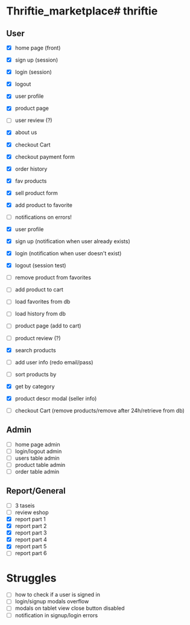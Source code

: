 # Thriftie_marketplace# thriftie

## User
- [x] home page (front)
- [x] sign up (session)
- [x] login (session)
- [x] logout
- [x] user profile
- [x] product page
- [ ] user review (?)
- [x] about us
- [x] checkout Cart
- [x] checkout payment form
- [x] order history
- [x] fav products
- [x] sell product form
- [x] add product to favorite
- [ ] notifications on errors!
- [x] user profile

- [x] sign up (notification when user already exists)
- [x] login (notification when user doesn't exist)
- [x] logout (session test)
- [ ] remove product from favorites
- [ ] add product to cart
- [ ] load favorites from db
- [ ] load history from db
- [ ] product page (add to cart)
- [ ] product review (?)
- [x] search products
- [ ] add user info (redo email/pass)
- [ ] sort products by
- [x] get by category
- [x] product descr modal (seller info)
- [ ] checkout Cart (remove products/remove after 24h/retrieve from db)

## Admin
- [ ] home page admin
- [ ] login/logout admin
- [ ] users table admin
- [ ] product table admin
- [ ] order table admin

## Report/General
- [ ] 3 taseis
- [ ] review eshop
- [x] report part 1
- [x] report part 2
- [x] report part 3
- [x] report part 4
- [x] report part 5
- [ ] report part 6

# Struggles
- [ ] how to check if a user is signed in
- [ ] login/signup modals overflow
- [ ] modals on tablet view close button disabled
- [ ] notification in signup/login errors
